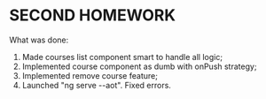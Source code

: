 # SECOND HOMEWORK

What was done:
1. Made courses list component smart to handle all logic;
2. Implemented course component as dumb with onPush strategy;
3. Implemented remove course feature;
4. Launched "ng serve --aot". Fixed errors.
